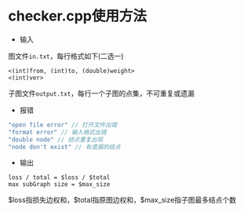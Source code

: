 # checker.cpp使用方法

* 输入

图文件`in.txt`，每行格式如下(二选一)

```
<(int)from, (int)to, (double)weight>
<(int)ver>
```

子图文件`output.txt`，每行一个子图的点集，不可重复或遗漏

* 报错

```cpp
"open file error" // 打开文件出错
"format error" // 输入格式出错
"double node" // 结点重复出现
"node don't exist" // 有遗漏的结点
```

* 输出

```
loss / total = $loss / $total
max subGraph size = $max_size
```

\$loss指损失边权和，\$total指原图边权和，\$max_size指子图最多结点个数